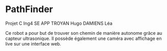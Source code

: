 # PathFinder

Projet C Ing4 SE APP
TROYAN Hugo
DAMIENS Léa


Ce robot a pour but de trouver son chemin de manière autonome grâce au capteur ultrasonique. Il possède également une caméra avec affichage en live sur une interface web.
